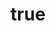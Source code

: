 ---
title: {
	'ru': 'Дорога в никуда',
	'en': 'The road to nowhere',
}
# dateStart: 2020
dateEnd: 2022
images: ['центр_композиции_дорога_в_никуда.jpg']
extra: {
	'ru': 'плотная бумага, линер',
	'en': 'thick paper, technical pen',
}
size: '10×10 cm'
# size: '29.7 x 42 cm'
# display: false
# text: ''
---